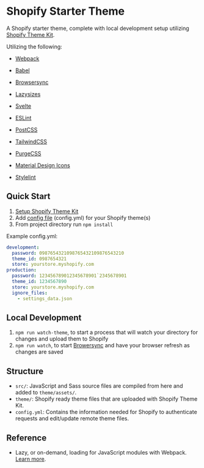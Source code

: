 # Shopify Starter Theme

A Shopify starter theme, complete with local development setup utilizing [Shopify Theme Kit](https://shopify.github.io/).

Utilizing the following:

- [Webpack](https://webpack.js.org/)
- [Babel](https://babeljs.io/)
- [Browsersync](https://browsersync.io/)
- [Lazysizes](https://github.com/aFarkas/lazysizes)
- [Svelte](https://svelte.dev/)
- [ESLint](https://eslint.org/)

- [PostCSS ](https://postcss.org/)
- [TailwindCSS ](https://tailwindcss.com/)
- [PurgeCSS](https://purgecss.com/)
- [Material Design Icons](https://google.github.io/material-design-icons/#icon-font-for-the-web)
- [Stylelint](https://stylelint.io/)



## Quick Start

1. [Setup Shopify Theme Kit](https://shopify.github.io/themekit/)
2. Add [config file](https://shopify.github.io/themekit/configuration/) (config.yml) for your Shopify theme(s)
3. From project directory run `npm install`

Example config.yml:

```yml
development:
  password: 0987654321098765432109876543210
  theme_id: 0987654321
  store: yourstore.myshopify.com
production:
  password: 123456789012345678901`2345678901
  theme_id: 1234567890
  store: yourstore.myshopify.com
  ignore_files:
    - settings_data.json
```

## Local Development

1. `npm run watch-theme`, to start a process that will watch your directory for changes and upload them to Shopify
2. `npm run watch`, to start [Browersync](https://browsersync.io/) and have your browser refresh as changes are saved

## Structure

- `src/`: JavaScript and Sass source files are compiled from here and added to `theme/assets/`.
- `theme/`: Shopify ready theme files that are uploaded with Shopify Theme Kit.
- `config.yml`: Contains the information needed for Shopify to authenticate requests and edit/update remote theme files.

## Reference

- Lazy, or on-demand, loading for JavaScript modules with Webpack. [Learn more](https://webpack.js.org/guides/lazy-loading/).
